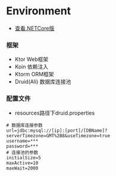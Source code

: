 # Environment
- [查看.NETCore版](https://github.com/NullObjects/EnvironmentApi)

### 框架
- Ktor Web框架
- Koin 依赖注入
- Ktorm ORM框架
- Druid(Ali) 数据库连接池

### 配置文件
- resources路径下druid.properties
```properties
# 数据库连接参数
url=jdbc:mysql://[ip]:[port]/[DBName]?serverTimezone=GMT%2B8&useTimezone=true
username=***
password=***
# 连接池的参数
initialSize=5
maxActive=10
maxWait=2000
```
